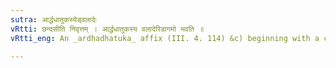 ```yaml
---
sutra: आर्द्धधातुकस्येड्वलादेः
vRtti: छन्दसीति निवृत्तम् । आर्द्धधातुकस्य वलादेरिडागमो भवति ॥
vRtti_eng: An _ardhadhatuka_ affix (III. 4. 114) &c) beginning with a consonant (except य), gets the augment इट् (in these rules).

---
```

